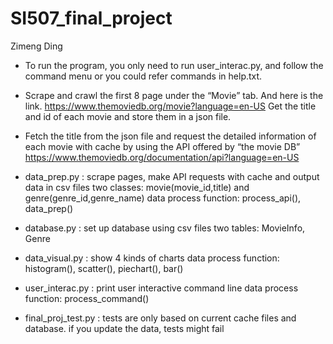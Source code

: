 # SI507_final_project
Zimeng Ding
- To run the program, you only need to run user_interac.py, and follow the command menu or you could refer commands in help.txt.

- Scrape and crawl the first 8 page under the “Movie” tab. And here is the link.
   https://www.themoviedb.org/movie?language=en-US
  Get the title and id of each movie and store them in a json file.
  
- Fetch the title from the json file and request the detailed information of each movie with cache by using the API 
  offered by “the movie DB”
  https://www.themoviedb.org/documentation/api?language=en-US
  
- data_prep.py : scrape pages, make API requests with cache and output data in csv files
  two classes: movie(movie_id,title) and genre(genre_id,genre_name)
  data process function: process_api(), data_prep()
  
- database.py : set up database using csv files
  two tables: MovieInfo, Genre

- data_visual.py : show 4 kinds of charts
  data process function: histogram(), scatter(), piechart(), bar()
  
- user_interac.py : print user interactive command line
  data process function: process_command()
 
- final_proj_test.py : tests are only based on current cache files and database. if you update the data, tests might fail
 
  
